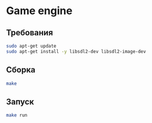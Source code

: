 # Game engine


## Требования
```bash
sudo apt-get update
sudo apt-get install -y libsdl2-dev libsdl2-image-dev
```

## Сборка

```bash
make
```

## Запуск

```bash
make run
```
